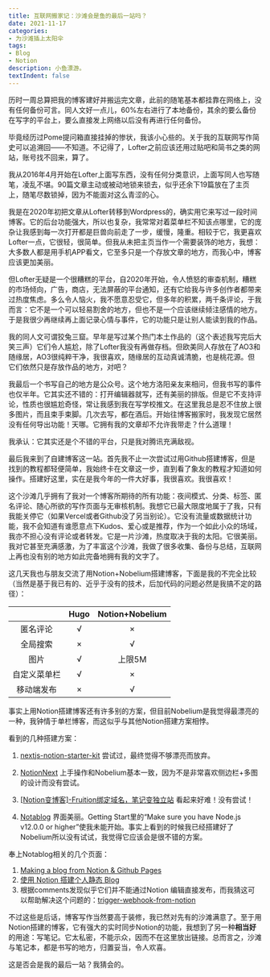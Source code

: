 ```yaml
---
title: 互联网搬家记：沙滩会是鱼的最后一站吗？
date: 2021-11-17
categories:
- 为沙滩插上太阳伞
tags:
- Blog
- Notion
description: 小鱼漂游。
textIndent: false
---
```

历时一周总算把我的博客建好并搬运完文章，此前的随笔基本都挂靠在网络上，没有任何备份可言。同人文好一点儿，60%左右进行了本地备份，其余的要么备份在写字的平台上，要么直接发上网络以后没有再进行任何备份。

毕竟经历过Pome提问箱直接挂掉的惨状，我该小心些的。关于我的互联网写作简史可以追溯回——不知道。不记得了，Lofter之前应该还用过贴吧和简书之类的网站，账号找不回来，算了。

我从2016年4月开始在Lofter上面写东西，没有任何分类意识，上面写同人也写随笔，凌乱不堪。90篇文章主动或被动地锁来锁去，似乎还余下19篇放在了主页上，随笔尽数锁掉，因为不能面对这么青涩的心。

我是在2020年初把文章从Lofter转移到Wordpress的，确实用它来写过一段时间博客。它的后台功能强大，所以也复杂，我常常对着菜单栏不知该点哪里，它的庞杂让我感到每一次打开都是巨兽向前走了一步，缓慢，隆重。相较于它，我更喜欢Lofter一点，它很轻，很简单。但我从未把主页当作一个需要装饰的地方，我想：大多数人都是用手机APP看文，它至多只是一个存放文章的地方，而我心中，博客应该更加美丽。

但Lofter无疑是一个很糟糕的平台，自2020年开始，令人愤怒的审查机制，糟糕的市场倾向，广告，商店，无法屏蔽的平台通知，还有它给我与许多创作者都带来过热度焦虑。多么令人恼火，我不愿意忍受它，但多年的积累，两千条评论，于我而言：它不是一个可以轻易割舍的地方，但也不是一个应该继续倾注感情的地方。于是我很少再继续再上面记录心情与事件，它的功能只是让别人能读到我的作品。

我的同人文可谓狡兔三窟。早年是写过某个热门本土作品的（这个表述我写完后大笑三声）它们令人尴尬，除了Lofter我没有再做存档。但欧美同人存放在了AO3和随缘居，AO3很纯粹干净，我很喜欢，随缘居的互动真诚清脆，也是桃花源。但它们依然只是存放作品的地方，对吧？

我最后一个书写自己的地方是公众号。这个地方洛阳亲友来相问，但我书写的事件也仅半年。它其实还不错的：打开编辑器就写，还有美丽的排版。但是它不支持评论，性质也很尴尬奇怪，常让我感到我在写学校推文。在这里我总是忍不住放上很多图片，而且束手束脚。几次去写，都在酒后。开始往博客搬家时，我发现它居然没有任何导出功能！天哪。它拥有我的文章却不允许我带走？什么道理！

我承认：它其实还是个不错的平台，只是我对腾讯充满敌视。

最后我来到了自建博客这一站。首先我不止一次尝试过用Github搭建博客，但是找到的教程都轻便简单，我始终卡在文章这一步，直到看了象友的教程才知道如何操作。搭建好这里，实在是我今年的一件大好事，我很喜欢。我很喜欢！

这个沙滩几乎拥有了我对一个博客所期待的所有功能：夜间模式、分类、标签、匿名评论、随心所欲的写作页面与无审核机制。我想它已最大限度地属于了我，只有我能关停它（如果Vercel或者Github没了另当别论）。它没有流量或数据统计功能，我不会知道有谁愿意点下Kudos、爱心或是推荐，作为一个如此小众的场域，我亦不担心没有评论或者转发。它是一片沙滩，热度取决于我的太阳。它很美丽。我对它甚至充满感激，为了丰富这个沙滩，我做了很多收集、备份与总结，互联网上再也没有别的地方如此完备地拥有我的文字了。

这几天我也与朋友交流了用Notion+Nobelium搭建博客，下面是我的不完全比较（当然是基于我已有的、近乎于没有的技术，后加代码的问题必然是我搞不定的路径）：

|              | Hugo | Notion+Nobelium |
| :----------: | :--: | :-------------: |
|   匿名评论   |  √   |        ×        |
|   全局搜索   |  ×   |        √        |
|     图片     |  √   |     上限5M      |
| 自定义菜单栏 |  √   |        ×        |
|  移动端发布  |  ×   |        √        |

事实上用Notion搭建博客还有许多别的方案，但目前Nobelium是我觉得最漂亮的一种，我钟情于单栏博客，而这似乎与其他Notion搭建方案相悖。

看到的几种搭建方案：

1. [nextjs-notion-starter-kit](https://github.com/transitive-bullshit/nextjs-notion-starter-kit) 尝试过，最终觉得不够漂亮而放弃。

2. [NotionNext](https://github.com/tangly1024/NotionNext) 上手操作和Nobelium基本一致，因为不是非常喜欢侧边栏+多图的设计而没有尝试。

3. [[Notion变博客]-Fruition绑定域名，笔记变独立站](https://www.tangly1024.com/article/fruition-notion) 看起来好难！没有尝试！

4. [Notablog](https://github.com/dragonman225/notablog) 界面美丽。Getting Start里的“Make sure you have Node.js v12.0.0 or higher”使我未能开始。事实上看到的时候我已经搭建好了Nobelium所以没有试试，我觉得它应该会是很不错的方案。

奉上Notablog相关的几个页面：

1. [Making a blog from Notion & Github Pages](https://aptrinh.js.org/notion-blogging.html)
2. [使用 Notion 搭建个人静态 Blog](https://emergencyexit.xyz/use-notion-as-blog.html)
3. 根据comments发现似乎它们并不能通过Notion 编辑直接发布，而我猜这可以帮助解决这个问题的：[trigger-webhook-from-notion](https://github.com/dragonman225/trigger-webhook-from-notion)

不过这些是后话，博客写作当然要高于装修，我已然对先有的沙滩满意了。至于用Notion搭建的博客，它有强大的实时同步Notion的功能，我想到了另一种**相当好**的用途：写笔记。它太私密，不能示众，因而不在这里放出链接。总而言之，沙滩与笔记本，都是书写的地方，归置妥当，令人欢喜。

这是否会是我的最后一站？我猜会的。